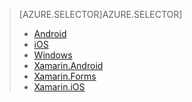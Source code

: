> [AZURE.SELECTOR]AZURE.SELECTOR]
> 
> * [Android](../articles/app-service-mobile-android-get-started-users.md)
> * [iOS](../articles/app-service-mobile-ios-get-started-users.md)
> * [Windows](../articles/app-service-mobile-windows-store-dotnet-get-started-users.md)
> * [Xamarin.Android](../articles/app-service-mobile-xamarin-android-get-started-users.md)
> * [Xamarin.Forms](../articles/app-service-mobile-xamarin-forms-get-started-users.md)
> * [Xamarin.iOS](../articles/app-service-mobile-xamarin-ios-get-started-users.md)
> 
> 

